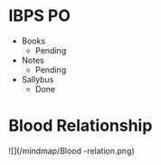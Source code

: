 # IBPS PO

- Books
    - Pending
- Notes
    - Pending
- Sallybus
    - Done


# Blood Relationship

![](/mindmap/Blood -relation.png)